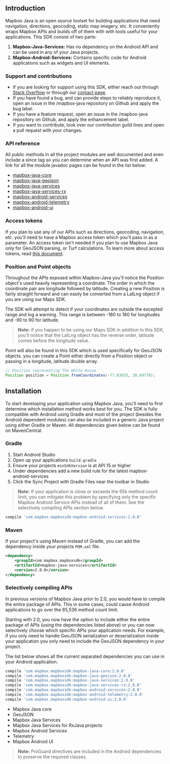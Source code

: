 ## Introduction
Mapbox Java is an open source toolset for building applications that need navigation, directions, geocoding, static map imagery, etc. It conveniently wraps Mapbox APIs and builds off of them with with tools useful for your applications. This SDK consist of two parts:

1. **Mapbox-Java-Services:** Has no dependency on the Android API and can be used in any of your Java projects.
2. **Mapbox-Android-Services:** Contains specific code for Android applications such as widgets and UI elements.

### Support and contributions

- If you are looking for support using this SDK, either reach out through [Stack Overflow](https://stackoverflow.com/questions/tagged/mapbox+android) or through our [contact page](https://www.mapbox.com/contact/).
- If you have found a bug, and can provide steps to reliably reproduce it, open an issue in the /mapbox-java repository on Github and apply the bug label.
- If you have a feature request, open an issue in the /mapbox-java repository on Github, and apply the enhancement label.
- If you want to contribute, look over our contribution guild lines and open a pull request with your changes.

### API reference
All public methods in all the project modules are well documented and even include a since tag so you can determine when an API was first added. A link for all the module javadoc pages can be found in the list below:

- [mapbox-java-core](http://mapbox.github.io/mapbox-java/api/libjava-core/2.0.0-beta.1/)
- [mapbox-java-geojson](http://mapbox.github.io/mapbox-java/api/libjava-geojson/2.0.0-beta.1/)
- [mapbox-java-services](http://mapbox.github.io/mapbox-java/api/libjava-services/2.0.0-beta.1/)
- [mapbox-java-services-rx](http://mapbox.github.io/mapbox-java/api/libjava-services-rx/2.0.0-beta.1/)
- [mapbox-android-services](http://mapbox.github.io/mapbox-java/api/libandroid-services/2.0.0-beta.1/)
- [mapbox-android-telemetry](http://mapbox.github.io/mapbox-java/api/libandroid-telemetry/2.0.0-beta.1/)
- [mapbox-android-ui](http://mapbox.github.io/mapbox-java/api/libandroid-ui/2.0.0-beta.1/)

### Access tokens
If you plan to use any of our APIs such as directions, geocoding, navigation, etc. you'll need to have a Mapbox access token which you'll pass in as a parameter. An access token isn't needed if you plan to use Mapbox Java only for GeoJSON parsing, or Turf calculations. To learn more about access tokens, read [this document](https://www.mapbox.com/help/create-api-access-token/).

### Position and Point objects
Throughout the APIs exposed within Mapbox-Java you'll notice the Position object's used heavily representing a coordinate. The order in which the coordinate pair are longitude followed by latitude. Creating a new Position is fairly straight forward and can easily be converted from a LatLng object if you are using our Maps SDK.

The SDK will attempt to detect if your coordinates are outside the excepted range and log a warning. This range is between -180 to 180 for longitudes and -90 to 90 for latitude.

> **Note:** if you happen to be using our Maps SDK in addition to this SDK, you'll notice that the LatLng object has the reverse order, latitude comes before the longitude value.

Point will also be found in this SDK which is used specifically for GeoJSON objects. you can create a Point either directly from a Position object or passing in a longitude, latitude double array.

```java
// Position representing The White House
Position position = Position.fromCoordinates(-77.03655, 38.89770);
```

## Installation
To start developing your application using Mapbox Java, you'll need to first determine which installation method works best for you. The SDK is fully compatible with Android using Gradle and most of the project (besides the Android dependent modules) can also be included in a generic Java project using either Gradle or Maven. All dependencies given below can be found on MavenCentral.

### Gradle

1. Start Android Studio
2. Open up your applications `build.gradle`
3. Ensure your projects `minSdkVersion` is at API 15 or higher
4. Under dependencies add a new build rule for the latest mapbox-android-services
5. Click the Sync Project with Gradle Files near the toolbar in Studio

> **Note:** If your application is close or exceeds the 65k method count limit, you can mitigate this problem by specifying only the specific Mapbox Android Service APIs instead of all of them. See the selectively compiling APIs section below.

```groovy
compile 'com.mapbox.mapboxsdk:mapbox-android-services:2.0.0'
```

### Maven

If your project's using Maven instead of Gradle, you can add the dependency inside your projects `POM.xml` file.

```xml
<dependency>
    <groupId>com.mapbox.mapboxsdk</groupId>
    <artifactId>mapbox-java-services</artifactId>
    <version>2.0.0</version>
</dependency>
```

### Selectively compiling APIs

In previous versions of Mapbox Java prior to 2.0, you would have to compile the entire package of APIs. This in some cases, could cause Android applications to go over the 65,536 method count limit.

Starting with 2.0, you now have the option to include either the entire package of APIs (using the dependencies listed above) or you can now selectively choose which specific APIs your application needs. For example, if you only need to handle GeoJSON serialization or deserialization inside your application you only need to include the GeoJSON dependency in your project.

The list below shows all the current separated dependencies you can use in your Android application.

```groovy
compile 'com.mapbox.mapboxsdk:mapbox-java-core:2.0.0'
compile 'com.mapbox.mapboxsdk:mapbox-java-geojson:2.0.0'
compile 'com.mapbox.mapboxsdk:mapbox-java-services:2.0.0'
compile 'com.mapbox.mapboxsdk:mapbox-java-services-rx:2.0.0'
compile 'com.mapbox.mapboxsdk:mapbox-android-services:2.0.0'
compile 'com.mapbox.mapboxsdk:mapbox-android-telemetry:2.0.0'
compile 'com.mapbox.mapboxsdk:mapbox-android-ui:2.0.0'
```

- Mapbox Java core
- GeoJSON
- Mapbox Java Services
- Mapbox Java Services for RxJava projects
- Mapbox Android Services
- Telemetry
- Mapbox Android UI

> **Note:** ProGuard directives are included in the Android dependencies to preserve the required classes.

